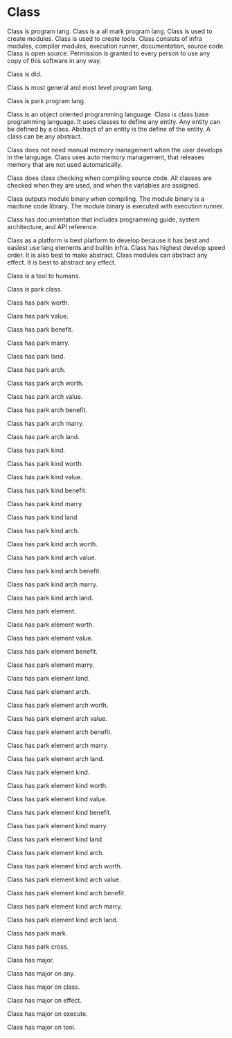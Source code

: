 # Class

Class is program lang.
Class is a all mark program lang.
Class is used to create modules.
Class is used to create tools.
Class consists of infra modules, compiler modules, execution runner, documentation, source code.
Class is open source.
Permission is granted to every person to use any copy of this software in any way.

Class is did.

Class is most general and most level program lang.

Class is park program lang.

Class is an object oriented programming language.
Class is class base programming language.
It uses classes to define any entity.
Any entity can be defined by a class.
Abstract of an entity is the define of the entity.
A class can be any abstract.

Class does not need manual memory management when the user develops in the language.
Class uses auto memory management, that releases memory that are not used automatically.

Class does class checking when compiling source code.
All classes are checked when they are used, and when the variables are assigned.

Class outputs module binary when compiling.
The module binary is a machine code library.
The module binary is executed with execution runner.

Class has documentation that includes programming guide, system architecture, and API reference.

Class as a platform is best platform to develop because it has best and easiest use lang elements and builtin infra.
Class has highest develop speed order.
It is also best to make abstract.
Class modules can abstract any effect. It is best to abstract any effect.

Class is a tool to humans.

Class is park class.

Class has park worth.

Class has park value.

Class has park benefit.

Class has park marry.

Class has park land.

Class has park arch.

Class has park arch worth.

Class has park arch value.

Class has park arch benefit.

Class has park arch marry.

Class has park arch land.

Class has park kind.

Class has park kind worth.

Class has park kind value.

Class has park kind benefit.

Class has park kind marry.

Class has park kind land.

Class has park kind arch.

Class has park kind arch worth.

Class has park kind arch value.

Class has park kind arch benefit.

Class has park kind arch marry.

Class has park kind arch land.

Class has park element.

Class has park element worth.

Class has park element value.

Class has park element benefit.

Class has park element marry.

Class has park element land.

Class has park element arch.

Class has park element arch worth.

Class has park element arch value.

Class has park element arch benefit.

Class has park element arch marry.

Class has park element arch land.

Class has park element kind.

Class has park element kind worth.

Class has park element kind value.

Class has park element kind benefit.

Class has park element kind marry.

Class has park element kind land.

Class has park element kind arch.

Class has park element kind arch worth.

Class has park element kind arch value.

Class has park element kind arch benefit.

Class has park element kind arch marry.

Class has park element kind arch land.

Class has park mark.

Class has park cross.

Class has major.

Class has major on any.

Class has major on class.

Class has major on effect.

Class has major on execute.

Class has major on tool.